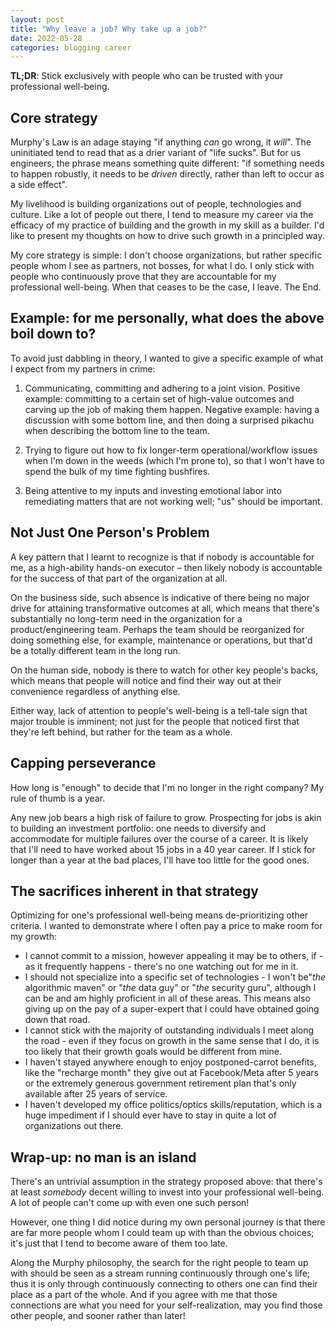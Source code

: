 ```yaml
---
layout: post
title: "Why leave a job? Why take up a job?"
date: 2022-05-28
categories: blogging career
---
```

**TL;DR**: Stick exclusively with people who can be trusted with your professional well-being.

## Core strategy
Murphy's Law is an adage staying "if anything *can* go wrong, it *will*". The uninitiated tend to read that as a drier variant of "life sucks". But for us engineers, the phrase means something quite different: "if something needs to happen robustly, it needs to be *driven* directly, rather than left to occur as a side effect".

My livelihood is building organizations out of people, technologies and culture. Like a lot of people out there, I tend to measure my career via the efficacy of my practice of building and the growth in my skill as a builder. I'd like to present my thoughts on how to drive such growth in a principled way.

My core strategy is simple: I don't choose organizations, but rather specific people whom I see as partners, not bosses, for what I do. I only stick with people who continuously prove that they are accountable for my professional well-being. When that ceases to be the case, I leave. The End.

## Example: for me personally, what does the above boil down to?
To avoid just dabbling in theory, I wanted to give a specific example of what I expect from my partners in crime:

1. Communicating, committing and adhering to a joint vision. Positive example: committing to a certain set of high-value outcomes and carving up the job of making them happen. Negative example: having a discussion with some bottom line, and then doing a surprised pikachu when describing the bottom line to the team.

2. Trying to figure out how to fix longer-term operational/workflow issues when I'm down in the weeds (which I'm prone to), so that I won't have to spend the bulk of my time fighting bushfires.

3. Being attentive to my inputs and investing emotional labor into remediating matters that are not working well; "us" should be important.

## Not Just One Person's Problem
A key pattern that I learnt to recognize is that if nobody is accountable for me, as a high-ability hands-on executor – then likely nobody is accountable for the success of that part of the organization at all.

On the business side, such absence is indicative of there being no major drive for attaining transformative outcomes at all, which means that there's substantially no long-term need in the organization for a product/engineering team. Perhaps the team should be reorganized for doing something else, for example, maintenance or operations, but that'd be a totally different team in the long run.

On the human side, nobody is there to watch for other key people's backs, which means that people will notice and find their way out at their convenience regardless of anything else.

Either way, lack of attention to people's well-being is a tell-tale sign that major trouble is imminent; not just for the people that noticed first that they're left behind, but rather for the team as a whole.

## Capping perseverance
How long is "enough" to decide that I'm no longer in the right company? My rule of thumb is a year. 

Any new job bears a high risk of failure to grow. Prospecting for jobs is akin to building an investment portfolio: one needs to diversify and accommodate for multiple failures over the course of a career. It is likely that I'll need to have worked about 15 jobs in a 40 year career. If I stick for longer than a year at the bad places, I'll have too little for the good ones.

## The sacrifices inherent in that strategy
Optimizing for one's professional well-being means de-prioritizing other criteria. I wanted to demonstrate where I often pay a price to make room for my growth:

- I cannot commit to a mission, however appealing it may be to others, if - as it frequently happens - there's no one watching out for me in it.
- I should not specialize into a specific set of technologies - I won't be"*the* algorithmic maven" or "*the* data guy" or "*the* security guru", although I can be and am highly proficient in all of these areas. This means also giving up on the pay of a super-expert that I could have obtained going down that road.
- I cannot stick with the majority of outstanding individuals I meet along the road - even if they focus on growth in the same sense that I do,  it is too likely that their growth goals would be different from mine.
- I haven't stayed anywhere enough to enjoy postponed-carrot benefits, like the "recharge month" they give out at Facebook/Meta after 5 years or the extremely generous government retirement plan that's only available after 25 years of service.
- I haven't developed my office politics/optics skills/reputation, which is a huge impediment if I should ever have to stay in quite a lot of organizations out there.

## Wrap-up: no man is an island
There's an untrivial assumption in the strategy proposed above: that there's at least *somebody* decent willing to invest into your professional well-being. A lot of people can't come up with even one such person!

However, one thing I did notice during my own personal journey is that there are far more people whom I could team up with than the obvious choices; it's just that I tend to become aware of them too late.

Along the Murphy philosophy, the search for the right people to team up with should be seen as a stream running continuously through one's life; thus it is only through continuously connecting to others one can find their place as a part of the whole. And if you agree with me that those connections are what you need for your self-realization, may you find those other people, and sooner rather than later!
